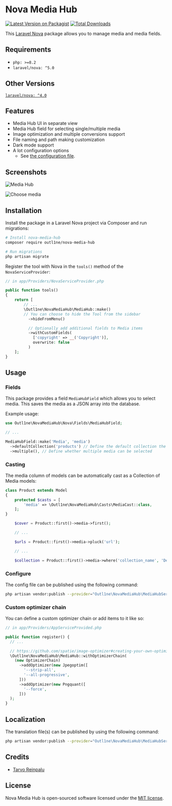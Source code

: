 # Nova Media Hub

[![Latest Version on Packagist](https://img.shields.io/packagist/v/outl1ne/nova-media-hub.svg?style=flat-square)](https://packagist.org/packages/outl1ne/nova-media-hub)
[![Total Downloads](https://img.shields.io/packagist/dt/outl1ne/nova-media-hub.svg?style=flat-square)](https://packagist.org/packages/outl1ne/nova-media-hub)

This [Laravel Nova](https://nova.laravel.com) package allows you to manage media and media fields.

## Requirements

- `php: >=8.2`
- `laravel/nova: ^5.0`

## Other Versions

[`laravel/nova: ^4.0`](https://github.com/outl1ne/nova-media-hub/tree/nova-v4)<br>

## Features

- Media Hub UI in separate view
- Media Hub field for selecting single/multiple media
- Image optimization and multiple conversions support
- File naming and path making customization
- Dark mode support
- A lot configuration options
  - See [the configuration file](config/nova-media-hub.php).

## Screenshots

![Media Hub](docs/media-hub-dark.jpeg)

![Choose media](docs/choose-media-dark.jpeg)

## Installation

Install the package in a Laravel Nova project via Composer and run migrations:

```bash
# Install nova-media-hub
composer require outl1ne/nova-media-hub

# Run migrations
php artisan migrate
```

Register the tool with Nova in the `tools()` method of the `NovaServiceProvider`:

```php
// in app/Providers/NovaServiceProvider.php

public function tools()
{
    return [
        // ...
        \Outl1ne\NovaMediaHub\MediaHub::make()
        // You can choose to hide the Tool from the sidebar
          ->hideFromMenu()

          // Optionally add additional fields to Media items
          ->withCustomFields(
            ['copyright' => __('Copyright')],
            overwrite: false
          )
    ];
}
```

## Usage

### Fields

This package provides a field `MediaHubField` which allows you to select media. This saves the media as a JSON array into the database.

Example usage:

```php
use Outl1ne\NovaMediaHub\Nova\Fields\MediaHubField;

// ...

MediaHubField::make('Media', 'media')
  ->defaultCollection('products') // Define the default collection the "Choose media" modal shows
  ->multiple(), // Define whether multiple media can be selected
```

### Casting

The media column of models can be automatically cast as a Collection of Media models:

```php
class Product extends Model
{
    protected $casts = [
        'media' => \Outl1ne\NovaMediaHub\Casts\MediaCast::class,
    ];
}
```

```php
    $cover = Product::first()->media->first();

    // ...

    $urls = Product::first()->media->pluck('url');

    // ...

    $collection = Product::first()->media->where('collection_name', 'Details');
```

### Configure

The config file can be published using the following command:

```bash
php artisan vendor:publish --provider="Outl1ne\NovaMediaHub\MediaHubServiceProvider" --tag="config"
```

### Custom optimizer chain

You can define a custom optimizer chain or add items to it like so:

```php
// in app/Providers/AppServiceProvided.php

public function register() {
  // ...

  // https://github.com/spatie/image-optimizer#creating-your-own-optimization-chains
  \Outl1ne\NovaMediaHub\MediaHub::withOptimizerChain(
    (new OptimizerChain)
      ->addOptimizer(new Jpegoptim([
        '--strip-all',
        '--all-progressive',
      ]))
      ->addOptimizer(new Pngquant([
        '--force',
      ]))
  );
}

```

## Localization

The translation file(s) can be published by using the following command:

```bash
php artisan vendor:publish --provider="Outl1ne\NovaMediaHub\MediaHubServiceProvider" --tag="translations"
```

## Credits

- [Tarvo Reinpalu](https://github.com/Tarpsvo)

## License

Nova Media Hub is open-sourced software licensed under the [MIT license](LICENSE.md).

